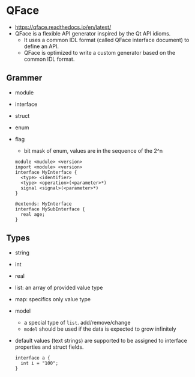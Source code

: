 # QFace

- https://qface.readthedocs.io/en/latest/
- QFace is a flexible API generator inspired by the Qt API idioms. 
  - It uses a common IDL format (called QFace interface document) to define an API.
  - QFace is optimized to write a custom generator based on the common IDL format.

## Grammer

- module
- interface
- struct
- enum
- flag
  - bit mask of enum, values are in the sequence of the 2^n

  ```
  module <mudule> <version>
  import <module> <version>
  interface MyInterface {
  	<type> <identifier>
  	<type> <operation>(<parameter>*)
  	signal <signal>(<parameter>*)
  }

  @extends: MyInterface
  interface MySubInterface {
  	real age;
  }
  ``` 

## Types

- string
- int
- real
- list: an array of provided value type
- map: specifics only value type
- model
  - a special type of `list`. add/remove/change
  - `model` should be used if the data is expected to grow infinitely

- default values (text strings) are supported to be assigned to interface properties and struct fields.
  ```
  interface a {
  	int i = "100";
  }
  ```

















